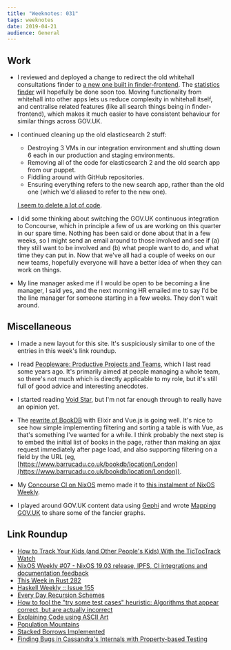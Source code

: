 ```yaml
---
title: "Weeknotes: 031"
tags: weeknotes
date: 2019-04-21
audience: General
---
```


## Work

- I reviewed and deployed a change to redirect the old whitehall
  consultations finder to [a new one built in finder-frontend][].  The
  [statistics finder][] will hopefully be done soon too.  Moving
  functionality from whitehall into other apps lets us reduce
  complexity in whitehall itself, and centralise related features
  (like all search things being in finder-frontend), which makes it
  much easier to have consistent behaviour for similar things across
  GOV.UK.

- I continued cleaning up the old elasticsearch 2 stuff:

  - Destroying 3 VMs in our integration environment and shutting down
    6 each in our production and staging environments.
  - Removing all of the code for elasticsearch 2 and the old search
    app from our puppet.
  - Fiddling around with GitHub repositories.
  - Ensuring everything refers to the new search app, rather than the
    old one (which we'd aliased to refer to the new one).

  [I seem to delete a lot of code][].

- I did some thinking about switching the GOV.UK continuous
  integration to Concourse, which in principle a few of us are working
  on this quarter in our spare time.  Nothing has been said or done
  about that in a few weeks, so I might send an email around to those
  involved and see if (a) they still want to be involved and (b) what
  people want to do, and what time they can put in.  Now that we've
  all had a couple of weeks on our new teams, hopefully everyone will
  have a better idea of when they can work on things.

- My line manager asked me if I would be open to be becoming a line
  manager, I said yes, and the next morning HR emailed me to say I'd
  be the line manager for someone starting in a few weeks.  They don't
  wait around.

[a new one built in finder-frontend]: https://www.gov.uk/search/policy-papers-and-consultations?content_store_document_type%5B%5D=open_consultations&content_store_document_type%5B%5D=closed_consultations
[statistics finder]: https://www.gov.uk/government/statistics
[I seem to delete a lot of code]: https://github.com/alphagov/govuk-puppet/pull/9009

## Miscellaneous

- I made a new layout for this site.  It's suspiciously similar to one
  of the entries in this week's link roundup.

- I read [Peopleware: Productive Projects and Teams][], which I last
  read some years ago.  It's primarily aimed at people managing a
  whole team, so there's not much which is directly applicable to my
  role, but it's still full of good advice and interesting anecdotes.

- I started reading [Void Star][], but I'm not far enough through to
  really have an opinion yet.

- The [rewrite of BookDB][] with Elixir and Vue.js is going well.
  It's nice to see how simple implementing filtering and sorting a
  table is with Vue, as that's something I've wanted for a while.  I
  think probably the next step is to embed the initial list of books
  in the page, rather than making an ajax request immediately after
  page load, and also supporting filtering on a field by the URL (eg,
  [https://www.barrucadu.co.uk/bookdb/location/London](https://www.barrucadu.co.uk/bookdb/location/London)).

- My [Concourse CI on NixOS][] memo made it to [this instalment of
  NixOS Weekly][].

- I played around GOV.UK content data using [Gephi][] and wrote
  [Mapping GOV.UK][] to share some of the fancier graphs.

[Concourse CI on NixOS]: /concourseci-nixos.html
[this instalment of NixOS Weekly]: https://weekly.nixos.org/2019/07-nixos-19-03-release-ipfs-ci-integrations-and-documentation-feedback.html
[Peopleware: Productive Projects and Teams]: https://en.wikipedia.org/wiki/Peopleware:_Productive_Projects_and_Teams
[Void Star]: https://en.wikipedia.org/wiki/Void_Star
[rewrite of BookDB]: https://github.com/barrucadu/bookdb-new
[Gephi]: https://gephi.org/
[Mapping GOV.UK]: /mapping-govuk.html

## Link Roundup

- [How to Track Your Kids (and Other People's Kids) With the TicTocTrack Watch](https://www.troyhunt.com/how-to-track-your-kids-and-other-peoples-kids-with-the-tictoctrack-watch/)
- [NixOS Weekly #07 - NixOS 19.03 release, IPFS, CI integrations and documentation feedback](https://weekly.nixos.org/2019/07-nixos-19-03-release-ipfs-ci-integrations-and-documentation-feedback.html)
- [This Week in Rust 282](https://this-week-in-rust.org/blog/2019/04/16/this-week-in-rust-282/)
- [Haskell Weekly :: Issue 155](https://haskellweekly.news/issues/155.html)
- [Every Day Recursion Schemes](https://shmish111.github.io/2019/04/13/recursion-schemes-patterns/)
- [How to fool the "try some test cases" heuristic: Algorithms that appear correct, but are actually incorrect](https://cs.stackexchange.com/questions/29475/how-to-fool-the-try-some-test-cases-heuristic-algorithms-that-appear-correct)
- [Explaining Code using ASCII Art](https://blog.regehr.org/archives/1653)
- [Population Mountains](https://pudding.cool/2018/12/3d-cities-story/)
- [Stacked Borrows Implemented](https://www.ralfj.de/blog/2018/11/16/stacked-borrows-implementation.html)
- [Finding Bugs in Cassandra's Internals with Property-based Testing](http://cassandra.apache.org/blog/2018/10/17/finding_bugs_with_property_based_testing.html)
